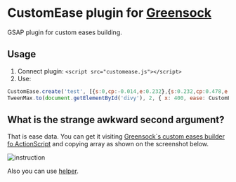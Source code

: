 # CustomEase plugin for [Greensock](http://greensock.com)

GSAP plugin for custom eases building.

## Usage

1. Connect plugin: ```<script src="customease.js"></script>```
2. Use:

```js
CustomEase.create('test', [{s:0,cp:-0.014,e:0.232},{s:0.232,cp:0.478,e:0.984},{s:0.984,cp:1.49,e:0.996},{s:0.996,cp:0.502,e:1}]);
TweenMax.to(document.getElementById('divy'), 2, { x: 400, ease: CustomEase.byName('test') });
```

## What is the strange awkward second argument?
That is ease data. You can get it visiting [Greensock`s custom eases builder fo ActionScript](http://greensock.com/customease) and copying array as shown on the screenshot below.

![instruction](https://raw.githubusercontent.com/frux/gsap-customease/gh-pages/image.png "")

Also you can use [helper](http://frux.github.io/gsap-customease).
